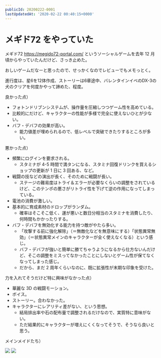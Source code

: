 ```yaml
---
publicId: 20200222-0001
lastUpdatedAt: '2020-02-22 00:40:15+0000'
---
```


# メギド72 をやっていた

メギド72 https://megido72-portal.com/ というソーシャルゲームを去年 12 月頃からやっていたんだけど、さっき止めた。

おしいゲームだなーと思ったので、せっかくなのでレビューでもメモっとく。

進行度は、星6を12体作成、ストーリーは6章途中、バレンタインイベのDX-3の犬のクリアを何度かやって諦めた、程度。

良かった点）

- フォトンドリブンシステムが、操作量を圧縮しつつゲーム性を高めている。
- 比較的にだけど、キャラクターの性能が多様で完全に使えないひとが少ない。
- バフ・デバフの効果が高い。
  - 能力値差が埋められるので、低レベルで突破できたりするところが多い。

悪かった点）

- 頻繁にログインを要求される。
  - スタミナが 4-5 時間で満タンになる、スタミナ回復ドリンクを買えるショップの更新が 1 日に 3 回ある、など。
- 戦闘の技などの演出が長く、そのために戦闘が長い。
  - ステージの難易度はトライ＆エラーが必要なくらいの調整をされているけど、このテンポの悪さがリトライ性を下げて逆の作用になってしまっている。
- 電池の消費が激しい。
- 基本的に育成素材のドロップがランダム。
  - 確率はそこそこ低く、運が悪いと数日分相当のスタミナを消費したり、何時間もかかったりする。
- バフ・デバフを無効化する能力を持つ敵がやたら多い。
  - 「攻撃する前に強化解除」（＝無敵化などを無意味にする）「状態異常無効」（＝状態異常メインのキャラクターが全く使えなくなる）という感じ。
  - バフ・デバフが強いと簡単に勝てちゃうようになるから仕方ないんだけど、そこの調整をミスってなかったことにしないとゲーム性が保てなくなってしまった感じ。
  - だから、まだ 2 周年くらいなのに、既に拡張性が末期な印象を受けた。

力を入れてそうだけど特に興味がなかった点）

- 華麗な 3D の戦闘モーション。
- ボイス。
- ストーリー。合わなかった。
- キャラクターにレアリティ差がない、という思想。
  - 結局排出率や石の配布量で調整されるだけなので、実質特に意味がない。
  - ただ結果的にキャラクターが増えにくくなってそうで、そうなら良いと思う。

メインメイドたち）

![](../external-resources/articles/202002/megido72-my-characters-1.png)
![](../external-resources/articles/202002/megido72-my-characters-2.png)

